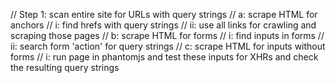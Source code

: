 // Step 1: scan entire site for URLs with query strings
//  a: scrape HTML for anchors
//    i: find hrefs with query strings
//    ii: use all links for crawling and scraping those pages
//  b: scrape HTML for forms
//    i: find inputs in forms
//    ii: search form 'action' for query strings
//  c: scrape HTML for inputs without forms
//    i: run page in phantomjs and test these inputs for XHRs and check the resulting query strings
